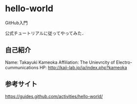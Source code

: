 # hello-world
GitHub入門

公式チュートリアルに従ってやってみた．

## 自己紹介
Name: Takayuki Kameoka
Affiliation: The Unievrcity of Electro-cummunications
HP: http://kaji-lab.jp/ja/index.php?kameoka

## 参考サイト
https://guides.github.com/activities/hello-world/
